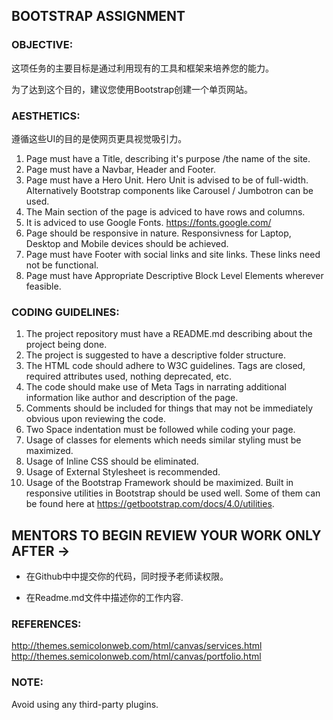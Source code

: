 ## BOOTSTRAP ASSIGNMENT

### OBJECTIVE:
这项任务的主要目标是通过利用现有的工具和框架来培养您的能力。

为了达到这个目的，建议您使用Bootstrap创建一个单页网站。

### AESTHETICS:
遵循这些UI的目的是使网页更具视觉吸引力。

1. Page must have a Title, describing it's purpose /the name of the site.
2. Page must have a Navbar, Header and Footer.
3. Page must have a Hero Unit. Hero Unit is advised to be of full-width. Alternatively Bootstrap components like Carousel / Jumbotron can be used.
4. The Main section of the page is adviced to have rows and columns.
5. It is adviced to use Google Fonts. https://fonts.google.com/
6. Page should be responsive in nature. Responsivness for Laptop, Desktop and Mobile devices should be achieved.
7. Page must have Footer with social links and site links. These links need not be functional.
8. Page must have Appropriate Descriptive Block Level Elements wherever feasible.

### CODING GUIDELINES:

1. The project repository must have a README.md describing about the project being done.
2. The project is suggested to have a descriptive folder structure.
3. The HTML code should adhere to W3C guidelines. Tags are closed, required attributes used, nothing deprecated, etc.
4. The code should make use of Meta Tags in narrating additional information like author and description of the page.
5. Comments should be included for things that may not be immediately obvious upon reviewing the code.
6. Two Space indentation must be followed while coding your page.
7. Usage of classes for elements which needs similar styling must be maximized.
8. Usage of Inline CSS should be eliminated.
9. Usage of External Stylesheet is recommended.
10. Usage of the Bootstrap Framework should be maximized. Built in responsive utilities in Bootstrap should be used well. Some of them can be found here at https://getbootstrap.com/docs/4.0/utilities.

## MENTORS TO BEGIN REVIEW YOUR WORK ONLY AFTER ->

- 在Github中中提交你的代码，同时授予老师读权限。

- 在Readme.md文件中描述你的工作内容.

### REFERENCES:

http://themes.semicolonweb.com/html/canvas/services.html  
http://themes.semicolonweb.com/html/canvas/portfolio.html  

### NOTE:
Avoid using any third-party plugins.
